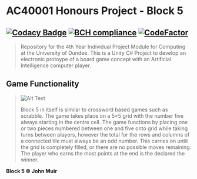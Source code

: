 # AC40001 Honours Project - Block 5
[![Codacy Badge](https://api.codacy.com/project/badge/Grade/1fd1e2f36e7742919ea6837c8d107104)](https://app.codacy.com/app/sean.stewart1310/AC40001-Honours-Project?utm_source=github.com&utm_medium=referral&utm_content=seanst13/AC40001-Honours-Project&utm_campaign=badger)
[![BCH compliance](https://bettercodehub.com/edge/badge/seanst13/AC40001-Honours-Project?branch=master)](https://bettercodehub.com/)
[![CodeFactor](https://www.codefactor.io/repository/github/seanst13/ac40001-honours-project/badge)](https://www.codefactor.io/repository/github/seanst13/ac40001-honours-project)
---
> Repository for the 4th Year Individual Project Module for Computing at the University of Dundee. This is a Unity C# Project to develop an electronic protoype of a board game concept with an Artificial Intelligence computer player. 

## Game Functionality
>![Alt Text](https://cds2018.computing.dundee.ac.uk/wp-content/uploads/2018/04/Block5Screenshot.png "Sample ScreenShot of the Game") 
>
>Block 5 in itself is similar to crossword based games such as scrabble. The game takes place on a 5×5 grid with the number five always starting in the centre cell.  The game functions by placing one or two pieces numbered between one and five onto grid while taking turns between players, however the total for the rows and columns of a connected tile must always be an odd number. This carries on until the grid is completely filled, or there are no possible moves remaining. The player who earns the most points at the end is the declared the winner.

**Block 5 © John Muir**
